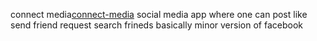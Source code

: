 connect media<a href="https://connect-media.netlify.app/">connect-media</a>
social media app where one can post like send friend request search frineds basically minor version of facebook 
